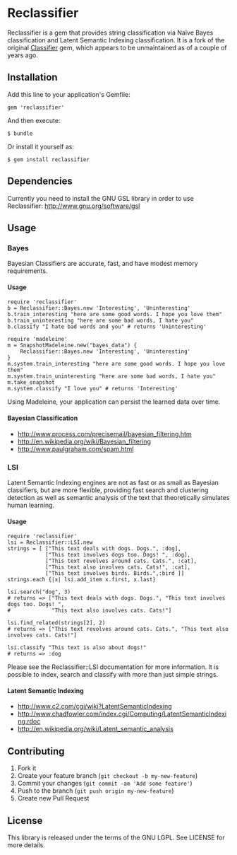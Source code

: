 # Reclassifier

Reclassifier is a gem that provides string classification via Naïve Bayes classification and Latent Semantic Indexing classification.
It is a fork of the original [Classifier](https://github.com/cardmagic/classifier) gem, which appears to be unmaintained as of a couple of years ago.

## Installation

Add this line to your application's Gemfile:

    gem 'reclassifier'

And then execute:

    $ bundle

Or install it yourself as:

    $ gem install reclassifier

## Dependencies

Currently you need to install the GNU GSL library in order to use Reclassifier: http://www.gnu.org/software/gsl

## Usage

### Bayes
Bayesian Classifiers are accurate, fast, and have modest memory requirements.

#### Usage
    require 'reclassifier'
    b = Reclassifier::Bayes.new 'Interesting', 'Uninteresting'
    b.train_interesting "here are some good words. I hope you love them"
    b.train_uninteresting "here are some bad words, I hate you"
    b.classify "I hate bad words and you" # returns 'Uninteresting'
    
    require 'madeleine'
    m = SnapshotMadeleine.new("bayes_data") {
        Reclassifier::Bayes.new 'Interesting', 'Uninteresting'
    }
    m.system.train_interesting "here are some good words. I hope you love them"
    m.system.train_uninteresting "here are some bad words, I hate you"
    m.take_snapshot
    m.system.classify "I love you" # returns 'Interesting'

Using Madeleine, your application can persist the learned data over time.

#### Bayesian Classification

* http://www.process.com/precisemail/bayesian_filtering.htm
* http://en.wikipedia.org/wiki/Bayesian_filtering
* http://www.paulgraham.com/spam.html

### LSI
Latent Semantic Indexing engines are not as fast or as small as Bayesian classifiers, but are more flexible, providing 
fast search and clustering detection as well as semantic analysis of the text that theoretically simulates human learning.

#### Usage
    require 'reclassifier'
    lsi = Reclassifier::LSI.new
    strings = [ ["This text deals with dogs. Dogs.", :dog],
                ["This text involves dogs too. Dogs! ", :dog],
                ["This text revolves around cats. Cats.", :cat],
                ["This text also involves cats. Cats!", :cat],
                ["This text involves birds. Birds.",:bird ]]
    strings.each {|x| lsi.add_item x.first, x.last}
  
    lsi.search("dog", 3)
    # returns => ["This text deals with dogs. Dogs.", "This text involves dogs too. Dogs! ", 
    #             "This text also involves cats. Cats!"]
  
    lsi.find_related(strings[2], 2)
    # returns => ["This text revolves around cats. Cats.", "This text also involves cats. Cats!"]
    
    lsi.classify "This text is also about dogs!"
    # returns => :dog
  
Please see the Reclassifier::LSI documentation for more information. It is possible to index, search and classify
with more than just simple strings. 

#### Latent Semantic Indexing
* http://www.c2.com/cgi/wiki?LatentSemanticIndexing
* http://www.chadfowler.com/index.cgi/Computing/LatentSemanticIndexing.rdoc
* http://en.wikipedia.org/wiki/Latent_semantic_analysis

## Contributing

1. Fork it
2. Create your feature branch (`git checkout -b my-new-feature`)
3. Commit your changes (`git commit -am 'Add some feature'`)
4. Push to the branch (`git push origin my-new-feature`)
5. Create new Pull Request

## License

This library is released under the terms of the GNU LGPL. See LICENSE for more details.
